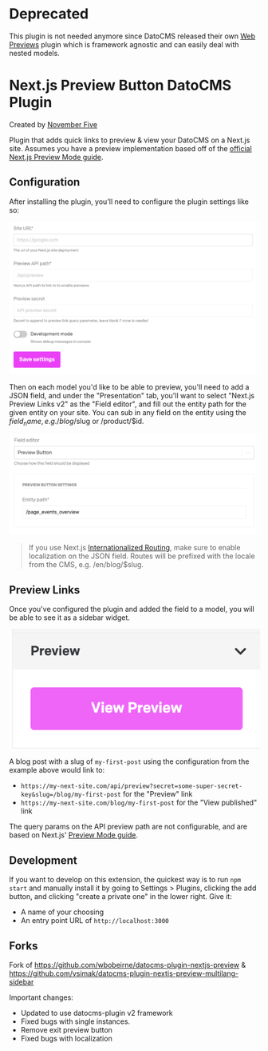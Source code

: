 # Deprecated
This plugin is not needed anymore since DatoCMS released their own [Web Previews](https://github.com/datocms/plugins/tree/master/web-previews#readme) plugin which is framework agnostic and can easily deal with nested models.

# Next.js Preview Button DatoCMS Plugin

Created by [November Five](https://www.novemberfive.co/)

Plugin that adds quick links to preview & view your DatoCMS on a Next.js site.
Assumes you have a preview implementation based off of the [official Next.js Preview Mode guide](https://nextjs.org/docs/advanced-features/preview-mode).

## Configuration

After installing the plugin, you'll need to configure the plugin settings like so:

![Configuration screenshot](https://github.com/novemberfiveco/datocms-plugin-nextjs-sidebar-preview-button/blob/master/docs/configuration.png?raw=true)

Then on each model you'd like to be able to preview, you'll need to add a JSON field, and under the "Presentation"
tab, you'll want to select "Next.js Preview Links v2" as the "Field editor", and fill out the entity path for the
given entity on your site. You can sub in any field on the entity using the $field_name, e.g. /blog/$slug or
/product/$id.

![JSON field screenshot](https://github.com/novemberfiveco/datocms-plugin-nextjs-sidebar-preview-button/blob/master/docs/field.png?raw=true)

> If you use Next.js [Internationalized Routing](https://nextjs.org/docs/advanced-features/i18n-routing), make sure to enable localization on the JSON field. Routes will be prefixed with the locale from the CMS, e.g. /en/blog/$slug.

## Preview Links

Once you've configured the plugin and added the field to a model, you will be able to see it as a sidebar widget.

![Plugin screenshot](https://github.com/novemberfiveco/datocms-plugin-nextjs-sidebar-preview-button/blob/master/docs/preview.png?raw=true)

A blog post with a slug of `my-first-post` using the configuration from the example above would link to:

- `https://my-next-site.com/api/preview?secret=some-super-secret-key&slug=/blog/my-first-post` for the "Preview" link
- `https://my-next-site.com/blog/my-first-post` for the "View published" link

The query params on the API preview path are not configurable, and are based on Next.js'
[Preview Mode guide](https://nextjs.org/docs/advanced-features/preview-mode).

## Development

If you want to develop on this extension, the quickest way is to run `npm start` and manually install it by going to Settings > Plugins,
clicking the add button, and clicking "create a private one" in the lower right. Give it:

- A name of your choosing
- An entry point URL of `http://localhost:3000`

## Forks

Fork of https://github.com/wbobeirne/datocms-plugin-nextjs-preview & https://github.com/vsimak/datocms-plugin-nextjs-preview-multilang-sidebar

Important changes:

- Updated to use datocms-plugin v2 framework
- Fixed bugs with single instances.
- Remove exit preview button
- Fixed bugs with localization
